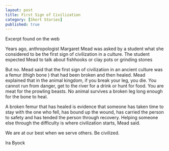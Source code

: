 ```yaml
---
layout: post
title: First Sign of Civilization
category: [Short Stories]
published: true
---
```


Excerpt found on the web

<p class="message">
Years ago, anthropologist Margaret Mead was asked by a student what she considered to be the first sign of civilization in a culture. The student expected Mead to talk about fishhooks or clay pots or grinding stones


But no. Mead said that the first sign of civilization in an ancient culture was a femur (thigh bone ) that had been broken and then healed. Mead explained that in the animal kingdom, if you break your leg, you die. You cannot run from danger, get to the river for a drink or hunt for food. You are meat for the prowling beasts. No animal survives a broken leg long enough for the bone to heal.

A broken femur that has healed is evidence that someone has taken time to stay with the one who fell, has bound up the wound, has carried the person to safety and has tended the person through recovery. Helping someone else through the difficulty is where civilization starts, Mead said.

We are at our best when we serve others. Be civilized.
</p>

Ira Byock